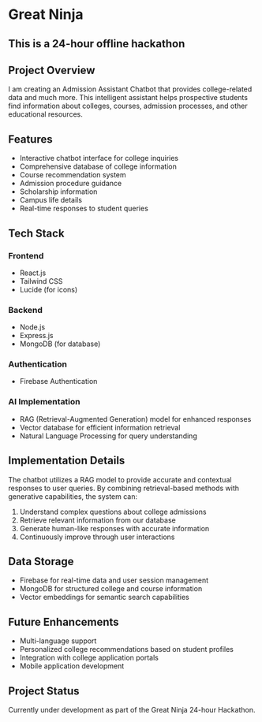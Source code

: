 # Great Ninja

## This is a 24-hour offline hackathon

## Project Overview

I am creating an Admission Assistant Chatbot that provides college-related data and much more. This intelligent assistant helps prospective students find information about colleges, courses, admission processes, and other educational resources.

## Features

- Interactive chatbot interface for college inquiries
- Comprehensive database of college information
- Course recommendation system
- Admission procedure guidance
- Scholarship information
- Campus life details
- Real-time responses to student queries

## Tech Stack

### Frontend
- React.js
- Tailwind CSS
- Lucide (for icons)

### Backend
- Node.js
- Express.js
- MongoDB (for database)

### Authentication
- Firebase Authentication

### AI Implementation
- RAG (Retrieval-Augmented Generation) model for enhanced responses
- Vector database for efficient information retrieval
- Natural Language Processing for query understanding

## Implementation Details

The chatbot utilizes a RAG model to provide accurate and contextual responses to user queries. By combining retrieval-based methods with generative capabilities, the system can:

1. Understand complex questions about college admissions
2. Retrieve relevant information from our database
3. Generate human-like responses with accurate information
4. Continuously improve through user interactions

## Data Storage

- Firebase for real-time data and user session management
- MongoDB for structured college and course information
- Vector embeddings for semantic search capabilities

## Future Enhancements

- Multi-language support
- Personalized college recommendations based on student profiles
- Integration with college application portals
- Mobile application development

## Project Status

Currently under development as part of the Great Ninja 24-hour Hackathon.
